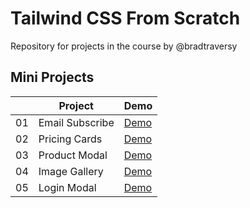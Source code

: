 # Tailwind CSS From Scratch

Repository for projects in the course by @bradtraversy

## Mini Projects

|     | Project         | Demo                                                                 |
| --- | --------------- | -------------------------------------------------------------------- |
| 01  | Email Subscribe | [Demo](https://raubaca.github.io/tailwind-projects/email-subscribe/) |
| 02  | Pricing Cards   | [Demo](https://raubaca.github.io/tailwind-projects/pricing-cards/)   |
| 03  | Product Modal   | [Demo](https://raubaca.github.io/tailwind-projects/product-modal/)   |
| 04  | Image Gallery   | [Demo](https://raubaca.github.io/tailwind-projects/image-gallery/)   |
| 05  | Login Modal     | [Demo](https://raubaca.github.io/tailwind-projects/login-modal/)     |
